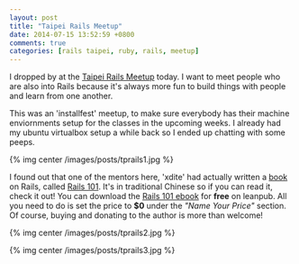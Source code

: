 ```yaml
---
layout: post
title: "Taipei Rails Meetup"
date: 2014-07-15 13:52:59 +0800
comments: true
categories: [rails taipei, ruby, rails, meetup]
---
```



I dropped by at the [Taipei Rails Meetup][railstw] today. I want to meet people who are also into Rails because it's always more fun to build things with people and learn from one another.



This was an 'installfest' meetup, to make sure everybody has their machine enviornments setup for the classes in the upcoming weeks. I already had my ubuntu virtualbox setup a while back so I ended up chatting with some peeps.

{% img center /images/posts/tprails1.jpg %}


<!--more-->

I found out that one of the mentors here, 'xdite' had actually written a [book][rails101] on Rails, called [Rails 101][rails101]. It's in traditional Chinese so if you can read it, check it out! You can download the [Rails 101 ebook][buybook] for **free** on leanpub. All you need to do is set the price to **$0** under the *"Name Your Price"* section. Of course, buying and donating to the author is more than welcome!


{% img center /images/posts/tprails2.jpg %}

{% img center /images/posts/tprails3.jpg %}



[railstw]: http://www.meetup.com/rails-taiwan/
[rails101]: https://leanpub.com/rails-101
[buybook]: https://leanpub.com/rails-101/packages/book/purchases/new
